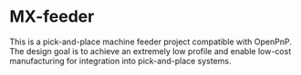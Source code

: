 # MX-feeder
This is a pick-and-place machine feeder project compatible with OpenPnP. The design goal is to achieve an extremely low profile and enable low-cost manufacturing for integration into pick-and-place systems.
